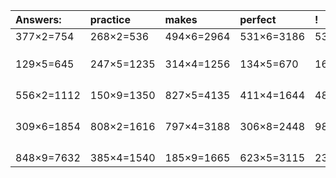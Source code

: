 | Answers: | practice | makes | perfect | ! |
| :--- | :--- | :--- | :--- | :--- |
| 377×2=754 | 268×2=536 | 494×6=2964 | 531×6=3186 | 530×8=4240 | 
|   |   |   |   |   | 
|   |   |   |   |   | 
|   |   |   |   |   | 
| 129×5=645 | 247×5=1235 | 314×4=1256 | 134×5=670 | 168×5=840 | 
|   |   |   |   |   | 
|   |   |   |   |   | 
|   |   |   |   |   | 
|   |   |   |   |   | 
| 556×2=1112 | 150×9=1350 | 827×5=4135 | 411×4=1644 | 486×5=2430 | 
|   |   |   |   |   | 
|   |   |   |   |   | 
|   |   |   |   |   | 
|   |   |   |   |   | 
| 309×6=1854 | 808×2=1616 | 797×4=3188 | 306×8=2448 | 989×3=2967 | 
|   |   |   |   |   | 
|   |   |   |   |   | 
|   |   |   |   |   | 
|   |   |   |   |   | 
| 848×9=7632 | 385×4=1540 | 185×9=1665 | 623×5=3115 | 235×6=1410 | 
